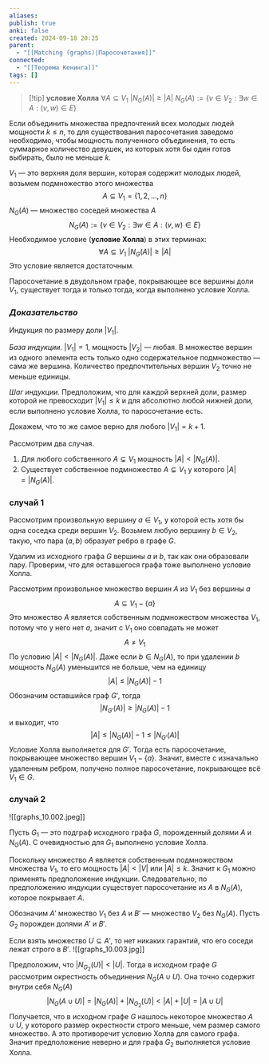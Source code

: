 ```yaml
---
aliases: 
publish: true
anki: false
created: 2024-09-18 20:25
parent:
  - "[[Matching (graphs)|Паросочетания]]"
connected:
  - "[[Теорема Кенинга]]"
tags: []
---
```


> [!tip] **условие Холла**
$\forall A\subseteq V_1 \ |N_G(A)|\ge|A|$
$N_G(A):=\{v\in V_2: \exists w\in A:(v,w)\in E\}$

Если объединить множества предпочтений всех молодых людей мощности $k \le n$, то для существования паросочетания заведомо необходимо, чтобы мощность полученного объединения, то есть суммарное количество девушек, из которых хотя бы один готов выбирать, было не меньше $k$.

$V_1$ — это верхняя доля вершин, которая содержит молодых людей, возьмем подмножество этого множества
$$A\subseteq V_1=\{1,2,\ldots,n\}$$
$N_G(A)$ — множество соседей множества $A$
$$N_G(A):=\{v\in V_2: \exists w\in A:(v,w)\in E\}$$
Необходимое условие (**условие Холла**) в этих терминах:
$$\forall A\subseteq V_1 \ |N_G(A)|\ge|A|$$
Это условие является достаточным.


Паросочетание в двудольном графе, покрывающее все вершины доли $V_1$, существует тогда и только тогда, когда выполнено условие Холла.

### *Доказательство*

Индукция по размеру доли $|V_1|$. 

*База индукции*. $|V_1|=1$, мощность $|V_2|$ — любая. В множестве вершин из одного элемента есть только одно содержательное подмножество — сама же вершина. Количество предпочтительных вершин $V_2$ точно не меньше единицы.

*Шаг индукции.* Предположим, что для каждой верхней доли, размер которой не превосходит $|V_1 |\le k$ и для абсолютно любой нижней доли, если выполнено условие Холла, то паросочетание есть.

Докажем, что то же самое верно для любого $|V_1|=k+1$.

Рассмотрим два случая. 
1. Для любого собственного $A \subsetneq V_1$  мощность $|A|<|N_G(A)|$. 
2. Существует собственное подмножество $A \subsetneq V_1$ у которого $|A|=|N_G(A)|$.

### случай 1

Рассмотрим произвольную вершину $a\in V_1$, у которой есть хотя бы одна соседка среди вершин $V_2$. Возьмем любую вершину $b\in V_2$, такую, что пара $(a,b)$ образует ребро в графе $G$.

Удалим из исходного графа $G$ вершины $a$ и $b$,  так как они образовали пару. Проверим, что для оставшегося графа тоже выполнено условие Холла.

Рассмотрим произвольное множество вершин $A$ из $V_1$ без вершины $a$
$$A \subseteq V_1-\{a\}$$
Это множество $A$ является собственным подмножеством множества $V_1$, потому что у него нет $a$, значит с $V_1$  оно совпадать не может
$$A\ne V_1$$
По условию $|A|<|N_G(A)|$. Даже если $b \in N_G(A)$, то при удалении $b$ мощность $N_G(A)$ уменьшится не больше, чем на единицу
$$|A|\le |N_G(A)|-1$$
Обозначим оставшийся граф $G'$, тогда
$$|N_{G'}(A)|\ge|N_G(A)|-1$$
и выходит, что 
$$|A|\le |N_G(A)|-1\le |N_{G'}(A)|$$
Условие Холла выполняется для $G'$. Тогда есть паросочетание, покрывающее множество вершин $V_1-\{a\}$. Значит, вместе с изначально удаленным ребром, получено полное паросочетание, покрывающее всё $V_1\in G$.

### случай 2
![[graphs_10.002.jpeg]]

Пусть $G_1$ — это подграф исходного графа $G$, порожденный долями $A$ и $N_G(A)$. С очевидностью для $G_1$ выполнено условие Холла.

Поскольку множество $A$ является собственным подмножеством множества $V_1$, то его мощность $|A| < |V|$ или $|A| \le k$. Значит к $G_1$ можно применять предположение индукции. Следовательно, по предположению индукции существует паросочетание из $A$ в $N_G(A)$, которое покрывает $A$.

Обозначим $A'$ множество $V_1$ без $A$ и $B'$ — множество $V_2$ без $N_G(A)$.  Пусть $G_2$ порожден долями $A'$ и $B'$.

Если взять множество $U\subseteq A'$, то нет никаких гарантий, что его соседи лежат строго в $B'$. 
![[graphs_10.003.jpg]]

Предположим, что $|N_{G_2}(U)|< |U|$. Тогда в исходном графе $G$ рассмотрим окрестность объединения $N_G(A\cup U)$. Она точно содержит внутри себя $N_G(A)$
$$|N_G(A\cup U)|=|N_G(A)|+ |N_{G_2}(U)|<|A|+|U|=|A\cup U|$$
Получается, что в исходном графе $G$ нашлось некоторое множество $A \cup U$, у которого размер окрестности строго меньше, чем размер самого множество. А это противоречит условию Холла для самого графа. Значит предположение неверно и для графа $G_2$ выполняется условие Холла.